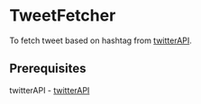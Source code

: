 # TweetFetcher
To fetch tweet based on hashtag from [twitterAPI](https://developer.twitter.com/en/products/twitter-api).

## Prerequisites
twitterAPI - [twitterAPI](https://developer.twitter.com/en/products/twitter-api)
